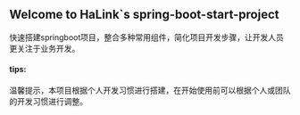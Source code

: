 ## Welcome to HaLink`s spring-boot-start-project
快速搭建springboot项目，整合多种常用组件，简化项目开发步骤，让开发人员更关注于业务开发。

#### tips:
温馨提示，本项目根据个人开发习惯进行搭建，在开始使用前可以根据个人或团队的开发习惯进行调整。



